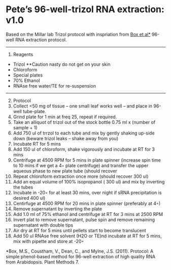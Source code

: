 Pete’s 96-well-trizol RNA extraction: v1.0
========
Based on the Millar lab Trizol protocol with inspriation from [Box et al*](http://www.plantmethods.com/content/7/1/7) 96-well RNA extraction protocol.

----
1. Reagents
  - Trizol **Caution nasty do not get on your skin
  - Chloroform
  - Special plates
  - 70% Ethanol
  - RNAse free water/TE for re-suspension

----
2. Protocol
  1. Collect <50 mg of tissue – one small leaf works well – and place in 96-well tube-plate.
  2. Grind plate for 1 min at freq 25, repeat if required.
  3. Take an alliquot of trizol out of the stock bottle 0.75 ml x (number of sample + 1)
  3. Add 750 ul of trrzol to each tube and mix by gently shaking up-side down (beware trizol leaks – shake away from you)
  4. Incubate RT for 5 mins
  5. Add 150 ul of chloroform, shake vigorously and incubate at RT for 3 mins
  6. Centrifuge at 4500 RPM for 5 mins in plate spinner (increase spin time to 10 mins if we get a 4◦ plate centrifuge) and transfer the upper aqueous phase to new plate tube (should recover
  7. Repeat chloroform extraction once more (should recover 300 ul)
  8. Add an equal volume of 100% isopropanol ( 300 ul) and mix by inverting the tubes
  9. Incubate in -20◦ for at least 30 mins, over night if sRNA precipitation is desired 400 ul)
  10. Centirfuge at 4500 RPM for 20 mins in plate spinner (preferably at 4◦)
  11. Remove supernatant by inverting the plate
  12. Add 1.0 ml of 75% ethanol and centrifuge at RT for 3 mins at 2500 RPM
  13. Invert plat to remove supernatant, pulse spin and remove remaining supernatant with double tips
  14. Air dry at RT for 5 mins until pellets start to become translucent
  15. Add 50 ul RNAse free solvent (H2O or TE)nd incubate at RT for 5 mins, mix with pipette and store at -20◦
  
  *Box, M.S., Coustham, V., Dean, C., and Mylne, J.S. (2011). Protocol: A simple phenol-based method for 96-well extraction of high quality RNA from Arabidopsis. Plant Methods 7.
